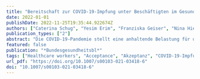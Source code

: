 ```yaml
---
title: "Bereitschaft zur COVID-19-Impfung unter Beschäftigten im Gesundheitswesen in Deutschland"
date: 2022-01-01
publishDate: 2022-11-25T19:35:44.922674Z
authors: ["Caterina Schug", "Yesim Erim", "Franziska Geiser", "Nina Hiebel", "Petra Beschoner", "Lucia Jerg-Bretzke", "Christian Albus", "Kerstin Weidner", "Susann Steudte-Schmiedgen", "Andrea Borho", "Marietta Lieb", "Eva Morawa"]
publication_types: ["2"]
abstract: "Die COVID-19-Pandemie stellt eine anhaltende Belastung für die Gesellschaft und das Gesundheitssystem dar. Die Bereitschaft des Gesundheitspersonals zur COVID-19-Impfung ist aufgrund seiner Schlüsselrolle in der Pandemiebewältigung besonders relevant."
featured: false
publication: "*Bundesgesundheitsbl*"
tags: ["Healthcare workers", "Acceptance", "Akzeptanz", "COVID-19-Impfung", "COVID-19-vaccination", "Gesundheitspersonal", "Mental burden", "Prädikatoren", "Predictors", "Psychische Belastung"]
url_pdf: "https://doi.org/10.1007/s00103-021-03418-6"
doi: "10.1007/s00103-021-03418-6"
---
```


